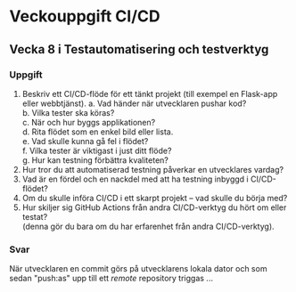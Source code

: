 # Veckouppgift CI/CD
## Vecka 8 i Testautomatisering och testverktyg

### Uppgift
1. Beskriv ett CI/CD-flöde för ett tänkt projekt (till exempel en Flask-app eller webbtjänst).
   a. Vad händer när utvecklaren pushar kod?  
   b. Vilka tester ska köras?  
   c. När och hur byggs applikationen?  
   d. Rita flödet som en enkel bild eller lista.  
   e. Vad skulle kunna gå fel i flödet?  
   f. Vilka tester är viktigast i just ditt flöde?  
   g. Hur kan testning förbättra kvaliteten?  
2. Hur tror du att automatiserad testning påverkar en utvecklares vardag?
3. Vad är en fördel och en nackdel med att ha testning inbyggd i CI/CD-flödet?
4. Om du skulle införa CI/CD i ett skarpt projekt – vad skulle du börja med?
5. Hur skiljer sig GitHub Actions från andra CI/CD-verktyg du hört om eller testat?  
   (denna gör du bara om du har erfarenhet från andra CI/CD-verktyg).
   
### Svar
När utvecklaren en commit görs på utvecklarens lokala dator och som sedan "push:as" upp till ett _remote_ repository triggas ...


